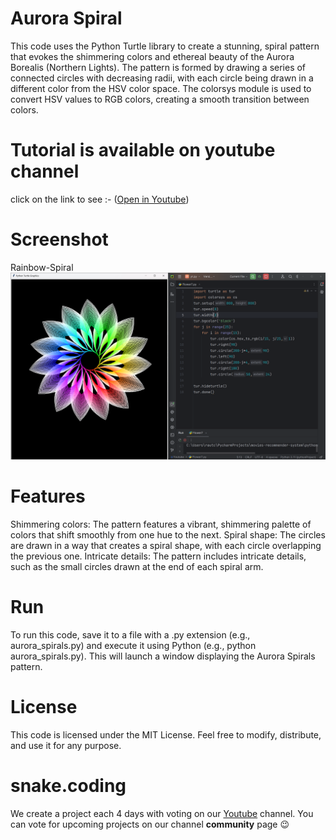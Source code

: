 # Aurora Spiral

This code uses the Python Turtle library to create a stunning, spiral pattern that evokes the shimmering colors and ethereal beauty of the Aurora Borealis (Northern Lights). The pattern is formed by drawing a series of connected circles with decreasing radii, with each circle being drawn in a different color from the HSV color space. The colorsys module is used to convert HSV values to RGB colors, creating a smooth transition between colors.

# Tutorial is available on youtube channel 
click on the link to see :- ([Open in Youtube]())

# Screenshot

Rainbow-Spiral
![screenshot](AuroraSpiral.png)



# Features
Shimmering colors: The pattern features a vibrant, shimmering palette of colors that shift smoothly from one hue to the next.
Spiral shape: The circles are drawn in a way that creates a spiral shape, with each circle overlapping the previous one.
Intricate details: The pattern includes intricate details, such as the small circles drawn at the end of each spiral arm.

# Run
To run this code, save it to a file with a .py extension (e.g., aurora_spirals.py) and execute it using Python (e.g., python aurora_spirals.py). This will launch a window displaying the Aurora Spirals pattern.

# License
This code is licensed under the MIT License. Feel free to modify, distribute, and use it for any purpose.

# snake.coding
We create a project each 4 days with voting on our <a href="https://youtube.com/@snakecoding_12" target="_blank">Youtube</a> channel.
You can vote for upcoming projects on our channel **community** page :wink:

